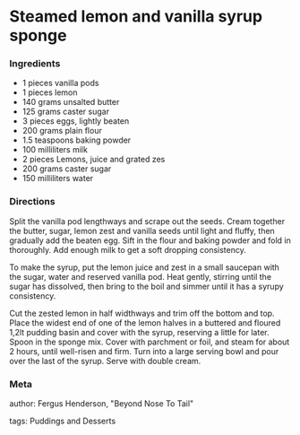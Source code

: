 # Steamed lemon and vanilla syrup sponge

### Ingredients
 * 1 pieces vanilla pods
 * 1 pieces lemon
 * 140 grams unsalted butter
 * 125 grams caster sugar
 * 3 pieces eggs, lightly beaten
 * 200 grams plain flour
 * 1.5 teaspoons baking powder
 * 100 milliliters milk
 * 2 pieces Lemons, juice and grated zes
 * 200 grams caster sugar
 * 150 milliliters water

### Directions

Split the vanilla pod lengthways and scrape out the seeds. Cream together the butter, sugar, lemon zest and vanilla seeds until light and fluffy, then gradually add the beaten egg. Sift in the flour and baking powder and fold in thoroughly. Add enough milk to get a soft dropping consistency.

To make the syrup, put the lemon juice and zest in a small saucepan with the sugar, water and reserved vanilla pod. Heat gently, stirring until the sugar has dissolved, then bring to the boil and simmer until it has a syrupy consistency.

Cut the zested lemon in half widthways and trim off the bottom and top. Place the widest end of one of the lemon halves in a buttered and floured 1,2lt pudding basin and cover with the syrup, reserving a little for later. Spoon in the sponge mix. Cover with parchment or foil, and steam for about 2 hours, until well-risen and firm. Turn into a large serving bowl and pour over the last of the syrup. Serve with double cream.

### Meta
author: Fergus Henderson, "Beyond Nose To Tail"

tags: Puddings and Desserts

